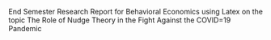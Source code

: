 End Semester Research Report for Behavioral Economics using Latex on the topic The Role of Nudge Theory in the Fight Against the COVID=19 Pandemic

